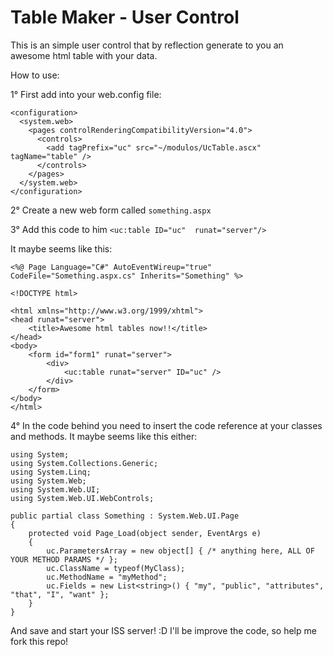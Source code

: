 Table Maker - User Control
===========

This is an simple user control that by reflection generate to you an awesome html table with your data.

How to use:


1° First add into your web.config file:
```
<configuration>
  <system.web>
    <pages controlRenderingCompatibilityVersion="4.0">
      <controls>
        <add tagPrefix="uc" src="~/modulos/UcTable.ascx" tagName="table" />
      </controls>
    </pages>
  </system.web>
</configuration>
```
2° Create a new web form called `something.aspx`

3° Add this code to him `<uc:table ID="uc"  runat="server"/>`

It maybe seems like this:
```
<%@ Page Language="C#" AutoEventWireup="true" CodeFile="Something.aspx.cs" Inherits="Something" %>

<!DOCTYPE html>

<html xmlns="http://www.w3.org/1999/xhtml">
<head runat="server">
    <title>Awesome html tables now!!</title>
</head>
<body>
    <form id="form1" runat="server">
        <div>
            <uc:table runat="server" ID="uc" />
        </div>
    </form>
</body>
</html>
```

4° In the code behind you need to insert the code reference at your classes and methods.
It maybe seems like this either:

```
using System;
using System.Collections.Generic;
using System.Linq;
using System.Web;
using System.Web.UI;
using System.Web.UI.WebControls;

public partial class Something : System.Web.UI.Page
{
    protected void Page_Load(object sender, EventArgs e)
    {
        uc.ParametersArray = new object[] { /* anything here, ALL OF YOUR METHOD PARAMS */ };
        uc.ClassName = typeof(MyClass);
        uc.MethodName = "myMethod";
        uc.Fields = new List<string>() { "my", "public", "attributes", "that", "I", "want" };
    }
}
```

And save and start your ISS server! :D
I'll be improve the code, so help me fork this repo!